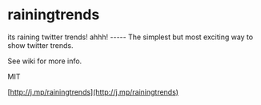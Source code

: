 rainingtrends
=============

its raining twitter trends! ahhh! ----- The simplest but most exciting way to show twitter trends. 

See wiki for more info. 

MIT

[http://j.mp/rainingtrends](http://j.mp/rainingtrends)
